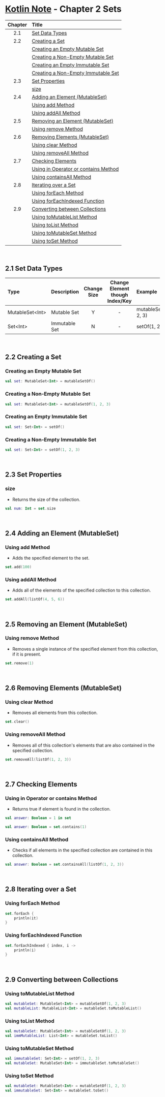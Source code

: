 # [Kotlin Note](../../README.md) - Chapter 2 Sets
| Chapter | Title |
| :-: | :- |
| 2.1 | [Set Data Types](#21-set-data-types) |
| 2.2 | [Creating a Set](#22-creating-a-set) |
|  | [Creating an Empty Mutable Set](#creating-an-empty-mutable-set) |
|  | [Creating a Non-Empty Mutable Set](#creating-a-non-empty-mutable-set) |
|  | [Creating an Empty Immutable Set](#creating-an-empty-immutable-set) |
|  | [Creating a Non-Empty Immutable Set](#creating-a-non-empty-immutable-set) |
| 2.3 | [Set Properties](#23-set-properties) |
|  | [size](#size) |
| 2.4 | [Adding an Element (MutableSet)](#24-adding-an-element-mutableset) |
|  | [Using add Method](#using-add-method) |
|  | [Using addAll Method](#using-addall-method) |
| 2.5 | [Removing an Element (MutableSet)](#25-removing-an-element-mutableset) |
|  | [Using remove Method](#using-remove-method) |
| 2.6 | [Removing Elements (MutableSet)](#26-removing-elements-mutableset) |
|  | [Using clear Method](#using-clear-method) |
|  | [Using removeAll Method](#using-removeall-method) |
| 2.7 | [Checking Elements](#27-checking-elements) |
|  | [Using in Operator or contains Method](#using-in-operator-or-contains-method) |
|  | [Using containsAll Method](#using-containsall-method) |
| 2.8 | [Iterating over a Set](#28-iterating-over-a-set) |
|  | [Using forEach Method](#using-foreach-method) |
|  | [Using forEachIndexed Function](#using-foreachindexed-function) |
| 2.9 | [Converting between Collections](#29-converting-between-collections) |
|  | [Using toMutableList Method](#using-tomutablelist-method) |
|  | [Using toList Method](#using-tolist-method) |
|  | [Using toMutableSet Method](#using-tomutableset-method) |
|  | [Using toSet Method](#using-toset-method) |

<br />

## 2.1 Set Data Types
| Type | Description | Change Size | Change Element though Index/Key | Example |
| :-- | :-- | :--: | :--: | :-- |
| MutableSet\<Int> | Mutable Set | Y | - | mutableSetOf(1, 2, 3) |
| Set\<Int> | Immutable Set | N | - | setOf(1, 2, 3) |

<br />

## 2.2 Creating a Set
### Creating an Empty Mutable Set
```kotlin
val set: MutableSet<Int> = mutableSetOf()
```

### Creating a Non-Empty Mutable Set
```kotlin
val set: MutableSet<Int> = mutableSetOf(1, 2, 3)
```

### Creating an Empty Immutable Set
```kotlin
val set: Set<Int> = setOf()
```

### Creating a Non-Empty Immutable Set
```kotlin
val set: Set<Int> = setOf(1, 2, 3)
```

<br />

## 2.3 Set Properties
### size
- Returns the size of the collection.

```kotlin
val num: Int = set.size
```

<br />

## 2.4 Adding an Element (MutableSet)
### Using add Method
- Adds the specified element to the set.
```kotlin
set.add(100)
```

### Using addAll Method
- Adds all of the elements of the specified collection to this collection.
```kotlin
set.addAll(listOf(4, 5, 6))
```

<br />

## 2.5 Removing an Element (MutableSet)
### Using remove Method
- Removes a single instance of the specified element from this collection, if it is present.
```kotlin
set.remove(1)
```

<br />

## 2.6 Removing Elements (MutableSet)
### Using clear Method
- Removes all elements from this collection.
```kotlin
set.clear()
```

### Using removeAll Method
- Removes all of this collection's elements that are also contained in the specified collection.
```kotlin
set.removeAll(listOf(1, 2, 3))
```
<br />

## 2.7 Checking Elements
### Using in Operator or contains Method
- Returns true if element is found in the collection.
```kotlin
val answer: Boolean = 1 in set
```
```kotlin
val answer: Boolean = set.contains(1)
```

### Using containsAll Method
- Checks if all elements in the specified collection are contained in this collection.
```kotlin
val answer: Boolean = set.containsAll(listOf(1, 2, 3))
```

<br />

## 2.8 Iterating over a Set
### Using forEach Method
```kotlin
set.forEach {
    println(it)
}
```

### Using forEachIndexed Function
```kotlin
set.forEachIndexed { index, i ->
    println(i)
}
```

<br />

## 2.9 Converting between Collections
### Using toMutableList Method
```kotlin
val mutableSet: MutableSet<Int> = mutableSetOf(1, 2, 3)
val mutableList: MutableList<Int> = mutableSet.toMutableList()
```

### Using toList Method
```kotlin
val mutableSet: MutableSet<Int> = mutableSetOf(1, 2, 3)
val immMutableList: List<Int> = mutableSet.toList()
```

### Using toMutableSet Method
```kotlin
val immutableSet: Set<Int> = setOf(1, 2, 3)
val mutableSet: MutableSet<Int> = immutableSet.toMutableSet()
```

### Using toSet Method
```kotlin
val mutableSet: MutableSet<Int> = mutableSetOf(1, 2, 3)
val immutableSet: Set<Int> = mutableSet.toSet()
```

<br />
